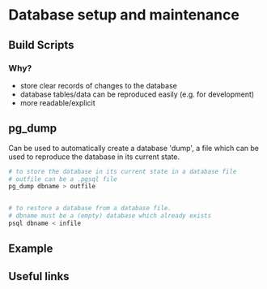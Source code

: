# Database setup and maintenance

## Build Scripts
### Why?
- store clear records of changes to the database
- database tables/data can be reproduced easily (e.g. for development)
- more readable/explicit

## pg_dump
Can be used to automatically create a database 'dump', a file which can be used to reproduce the database in its current state.
```bash
# to store the database in its current state in a database file
# outfile can be a .pgsql file
pg_dump dbname > outfile


# to restore a database from a database file.
# dbname must be a (empty) database which already exists
psql dbname < infile
```

## Example


## Useful links
